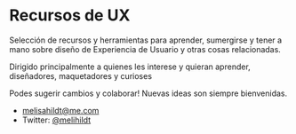 # Recursos de UX

Selección de recursos y herramientas para aprender, sumergirse y tener a mano sobre diseño de Experiencia de Usuario y otras cosas relacionadas.

Dirigido principalmente a quienes les interese y <span>quieran aprender</span>, diseñadores, maquetadores y curioses

Podes sugerir cambios y colaborar! Nuevas ideas son siempre bienvenidas.

- melisahildt@me.com
- Twitter: [@melihildt](https://twitter.com/melihildt)